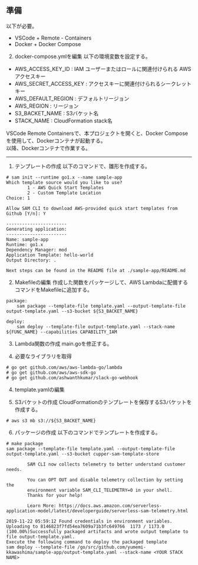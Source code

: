 ## 準備
以下が必要。
* VSCode + Remote - Containers
* Docker + Docker Compose

2. docker-compose.ymlを編集
以下の環境変数を設定する。
* AWS_ACCESS_KEY_ID : IAM ユーザーまたはロールに関連付けられる AWS アクセスキー
* AWS_SECRET_ACCESS_KEY : アクセスキーに関連付けられるシークレットキー
* AWS_DEFAULT_REGION : デフォルトリージョン
* AWS_REGION : リージョン
* S3_BACKET_NAME : S3バケット名
* STACK_NAME : CloudFormation stack名

VSCode Remote Containersで、本プロジェクトを開くと、Docker Composeを使用して、Dockerコンテナが起動する。  
以降、Dockerコンテナで作業する。

-----

1. テンプレートの作成
以下のコマンドで、雛形を作成する。
```
# sam init --runtime go1.x --name sample-app
Which template source would you like to use?
        1 - AWS Quick Start Templates
        2 - Custom Template Location
Choice: 1

Allow SAM CLI to download AWS-provided quick start templates from Github [Y/n]: Y

-----------------------
Generating application:
-----------------------
Name: sample-app
Runtime: go1.x
Dependency Manager: mod
Application Template: hello-world
Output Directory: .

Next steps can be found in the README file at ./sample-app/README.md
```

2. Makefileの編集
作成した関数をパッケージして、AWS Lambdaに配備するコマンドをMakefileに追加する。

```
package:
	sam package --template-file template.yaml --output-template-file output-template.yaml --s3-bucket ${S3_BACKET_NAME}

deploy:
	sam deploy --template-file output-template.yaml --stack-name ${FUNC_NAME} --capabilities CAPABILITY_IAM
```

3. Lambda関数の作成
main.goを修正する。

4. 必要なライブラリを取得
```
# go get github.com/aws/aws-lambda-go/lambda
# go get github.com/aws/aws-sdk-go
# go get github.com/ashwanthkumar/slack-go-webhook
```

4. template.yamlの編集

5. S3バケットの作成
CloudFormationのテンプレートを保存するS3バケットを作成する。

```
# aws s3 mb s3://${S3_BACKET_NAME}
```
6. パッケージの作成
以下のコマンドでテンプレートを作成する。

```
# make package
sam package --template-file template.yaml --output-template-file output-template.yaml --s3-bucket cupper-sam-template-store

        SAM CLI now collects telemetry to better understand customer needs.

        You can OPT OUT and disable telemetry collection by setting the
        environment variable SAM_CLI_TELEMETRY=0 in your shell.
        Thanks for your help!

        Learn More: https://docs.aws.amazon.com/serverless-application-model/latest/developerguide/serverless-sam-telemetry.html

2019-11-22 05:59:12 Found credentials in environment variables.
Uploading to 8146823f7fd54ea7609a71b3fc649766  1173 / 1173.0  (100.00%)Successfully packaged artifacts and wrote output template to file output-template.yaml.
Execute the following command to deploy the packaged template
sam deploy --template-file /go/src/github.com/yumemi-kkawashima/sample-app/output-template.yaml --stack-name <YOUR STACK NAME>
```
